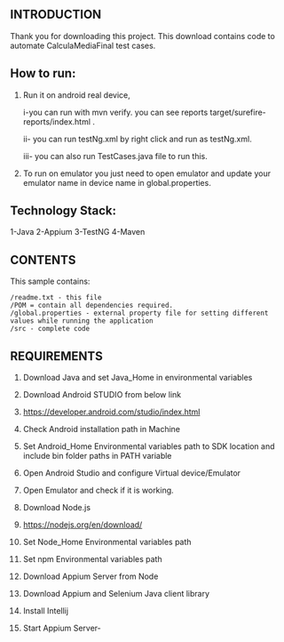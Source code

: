 INTRODUCTION
------------

Thank you for downloading this project.  This download contains code to automate CalculaMediaFinal test cases.


How to run:
--------------
1. Run it on android real device,

   i-you can run with mvn verify. you can see reports target/surefire-reports/index.html .
 
   ii- you can run testNg.xml by right click and run as testNg.xml.
  
   iii- you can also run TestCases.java file to run this. 
 
2. To run on emulator you just need to open emulator and update 
your emulator name in device name in global.properties. 


Technology Stack:
----------------
1-Java
2-Appium
3-TestNG
4-Maven

CONTENTS
--------

This sample contains:

    /readme.txt - this file
    /POM = contain all dependencies required.
    /global.properties - external property file for setting different values while running the application
    /src - complete code



REQUIREMENTS
------------

1. Download Java and set Java_Home in environmental variables

2. Download Android STUDIO from below link

3. https://developer.android.com/studio/index.html

4. Check Android installation path in Machine

5. Set Android_Home Environmental variables path to SDK location and include bin folder paths in PATH variable

6. Open Android Studio and configure Virtual device/Emulator

7. Open Emulator and check if it is working.

8. Download Node.js                                                                                                                        
9. https://nodejs.org/en/download/

10. Set Node_Home Environmental variables path

11. Set npm Environmental variables path

12. Download Appium Server from Node

13. Download Appium and Selenium Java client library

14. Install Intellij 

15. Start Appium Server-


